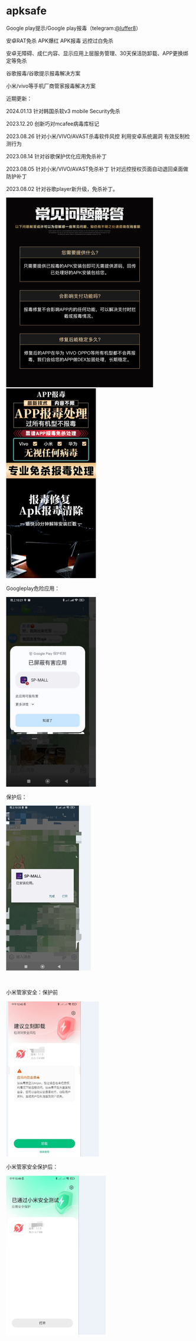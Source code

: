# apksafe
Google play提示/Google play报毒（telegram:[@luffer8](https://t.me/luffer8)）

安卓RAT免杀 APK爆红 APK报毒 远控过白免杀 

安卓无障碍、成仁内容、显示应用上层服务管理、30天保活防卸载、APP更换绑定等免杀

谷歌报毒/谷歌提示报毒解决方案

小米/vivo等手机厂商管家报毒解决方案

近期更新：

2024.01.13  针对韩国杀软v3 mobile Security免杀

2023.12.20  创新巧对mcafee病毒库标记

2023.08.26  针对小米/VIVO/AVAST杀毒软件风控 利用安卓系统漏洞 有效反制检测行为

2023.08.14  针对谷歌保护优化应用免杀补丁

2023.08.05  针对小米/VIVO/AVAST免杀补丁 针对远控授权页面自动退回桌面做防护补丁

2023.08.02  针对谷歌player新升级，免杀补丁。

<img src="./image/info2.jpg" alt="googleplay" style="zoom:50%;" />

<img src="./image/info.jpg" alt="googleplay" style="zoom:50%;" />





Googleplay危险应用：

<img src="./image/googleplay.jpg" alt="googleplay" style="zoom:50%;" />

保护后：

<img src="./image/googleplay_pro.jpg" alt="googleplay_pro" style="zoom:50%;" />

​	

小米管家安全：保护前

<img src="./image/xiaomi.jpg" alt="xiaomi" style="zoom:50%;" />

小米管家安全保护后：

<img src="./image/xiaomi_pro.jpg" alt="xiaomi_pro" style="zoom:50%;" />
